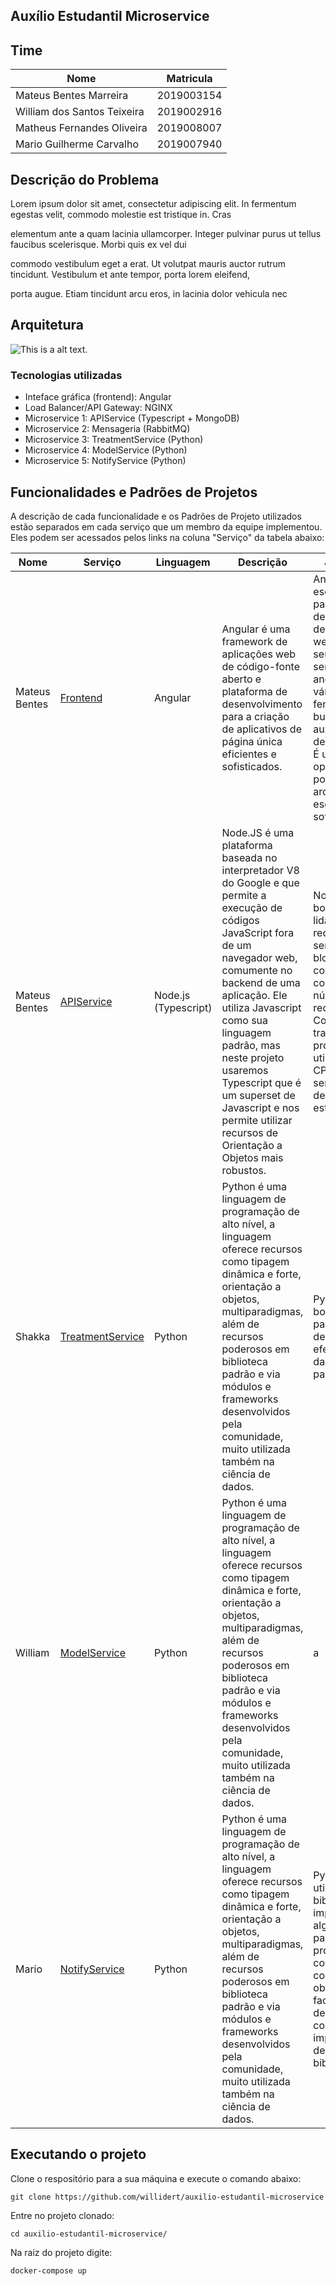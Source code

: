 ## Auxílio Estudantil Microservice

## Time 

|Nome|Matricula|
|-|-|
|Mateus Bentes Marreira| 2019003154 |
|William dos Santos Teixeira| 2019002916 | 
|Matheus Fernandes Oliveira| 2019008007 |
|Mario Guilherme Carvalho| 2019007940 |

## Descrição do Problema

Lorem ipsum dolor sit amet, consectetur adipiscing elit. In fermentum egestas velit, commodo molestie est tristique in. Cras

elementum ante a quam lacinia ullamcorper. Integer pulvinar purus ut tellus faucibus scelerisque. Morbi quis ex vel dui 

commodo vestibulum eget a erat. Ut volutpat mauris auctor rutrum tincidunt. Vestibulum et ante tempor, porta lorem eleifend, 

porta augue. Etiam tincidunt arcu eros, in lacinia dolor vehicula nec

## Arquitetura

![This is a alt text.](https://cdn.discordapp.com/attachments/640981909777940521/866457695653855232/arch2.png)

### Tecnologias utilizadas

* Inteface gráfica (frontend):  Angular 
* Load Balancer/API Gateway: NGINX 
* Microservice 1: APIService (Typescript + MongoDB) 
* Microservice 2: Mensageria (RabbitMQ) 
* Microservice 3: TreatmentService (Python) 
* Microservice 4: ModelService (Python) 
* Microservice 5: NotifyService (Python) 

## Funcionalidades e Padrões de Projetos 
A descrição de cada funcionalidade e os Padrões de Projeto utilizados estão separados em cada serviço que um membro da equipe implementou. Eles podem ser acessados pelos links na coluna "Serviço" da tabela abaixo:

|Nome|Serviço|Linguagem|Descrição|Justificativa|
|-|-|-|---------------------|-|
|Mateus Bentes|[Frontend](https://github.com/willidert/auxilio-estudantil-microservice/tree/main/web)|Angular|Angular é uma framework de aplicações web de código-fonte aberto e plataforma de desenvolvimento para a criação de aplicativos de página única eficientes e sofisticados.|Angular é uma escolha popular para desenvolvimento de aplicações web, diferente de seus semelhantes, angular tem várias ferramentas built-in que auxiliam no desenvolvimento. É um framework opinativo e possui uma arquitetura escalável e bem sofisticada.|
|Mateus Bentes|[APIService](https://github.com/willidert/auxilio-estudantil-microservice/tree/main/api)|Node.js (Typescript)|Node.JS é uma plataforma baseada no interpretador V8 do Google e que permite a execução de códigos JavaScript fora de um navegador web, comumente no backend de uma aplicação. Ele utiliza Javascript como sua linguagem padrão, mas neste projeto usaremos Typescript que é um superset de Javascript e nos permite utilizar recursos de Orientação a Objetos mais robustos.|Node.JS é uma boa opção para lidar com requisições por ser I/O não bloqueante ele consegue lidar com uma grande número de requisições. Como não vamos trabalhar com processos que utilizam muito da CPU, ele passa a ser uma opção decente para este propósito.|
|Shakka|[TreatmentService]()|Python|Python é uma linguagem de programação de alto nível, a linguagem oferece recursos como tipagem dinâmica e forte, orientação a objetos, multiparadigmas, além de recursos poderosos em biblioteca padrão e via módulos e frameworks desenvolvidos pela comunidade, muito utilizada também na ciência de dados.| Python é uma boa ferramenta para tratar dados de forma mais efetiva, utilizando das bibliotecas pandas e numpy|
|William|[ModelService](https://github.com/willidert/auxilio-estudantil-microservice/tree/main/model)|Python|Python é uma linguagem de programação de alto nível, a linguagem oferece recursos como tipagem dinâmica e forte, orientação a objetos, multiparadigmas, além de recursos poderosos em biblioteca padrão e via módulos e frameworks desenvolvidos pela comunidade, muito utilizada também na ciência de dados.|a|
|Mario|[NotifyService](https://github.com/willidert/auxilio-estudantil-microservice/tree/main/notifyer)|Python|Python é uma linguagem de programação de alto nível, a linguagem oferece recursos como tipagem dinâmica e forte, orientação a objetos, multiparadigmas, além de recursos poderosos em biblioteca padrão e via módulos e frameworks desenvolvidos pela comunidade, muito utilizada também na ciência de dados.|Python foi utilizado, pois há bibliotecas que implementam alguns dos padrões de projetos conhecidos, como um obsever. A facilidade de uso de python bem como a implementação de algumas bibliotecas.|


## Executando o projeto 

Clone o respositório para a sua máquina e execute o comando abaixo: 

```
git clone https://github.com/willidert/auxilio-estudantil-microservice
```
Entre no projeto clonado: 
```
cd auxilio-estudantil-microservice/
```
Na raiz do projeto  digite: 
```
docker-compose up 
```
